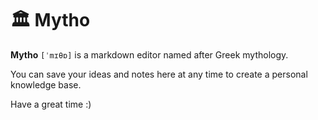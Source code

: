 # 🏛️ Mytho

**Mytho** `[ˈmɪθɒ]` is a markdown editor named after Greek mythology.

You can save your ideas and notes here at any time to create a personal knowledge base.

Have a great time :)
